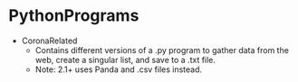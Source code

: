 # PythonPrograms
- CoronaRelated
  - Contains different versions of a .py program to gather data from the web, create a singular list, and save to a .txt file.
  - Note: 2.1+ uses Panda and .csv files instead.
